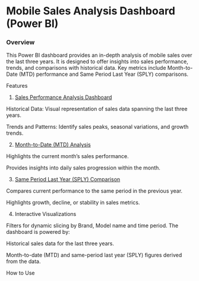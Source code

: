 # Mobile Sales Analysis Dashboard (Power BI)

### Overview

This Power BI dashboard provides an in-depth analysis of mobile sales over the last three years. It is designed to offer insights into sales performance, trends, and comparisons with historical data. Key metrics include Month-to-Date (MTD) performance and Same Period Last Year (SPLY) comparisons.

Features

1. [Sales Performance Analysis Dashboard](https://github.com/SumanGuchait/Mobile-Sales-Analysis/blob/main/Dashboard.png)

Historical Data: Visual representation of sales data spanning the last three years.

Trends and Patterns: Identify sales peaks, seasonal variations, and growth trends.

2. [Month-to-Date (MTD) Analysis](https://github.com/SumanGuchait/Mobile-Sales-Analysis/blob/main/MTD.png)

Highlights the current month’s sales performance.

Provides insights into daily sales progression within the month.

3. [Same Period Last Year (SPLY) Comparison](https://github.com/SumanGuchait/Mobile-Sales-Analysis/blob/main/Same%20Period%20Last%20Year.png)

Compares current performance to the same period in the previous year.

Highlights growth, decline, or stability in sales metrics.

4. Interactive Visualizations

Filters for dynamic slicing by Brand, Model name and time period.
The dashboard is powered by:

Historical sales data for the last three years.

Month-to-date (MTD) and same-period last year (SPLY) figures derived from the data.

How to Use
